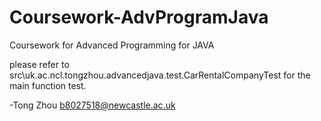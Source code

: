 # Coursework-AdvProgramJava
Coursework for Advanced Programming for JAVA

please refer to src\uk.ac.ncl.tongzhou.advancedjava.test.CarRentalCompanyTest for the main function test.

-Tong Zhou b8027518@newcastle.ac.uk